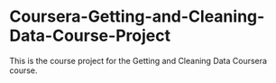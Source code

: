 # Coursera-Getting-and-Cleaning-Data-Course-Project
This is the course project for the Getting and Cleaning Data Coursera course.
